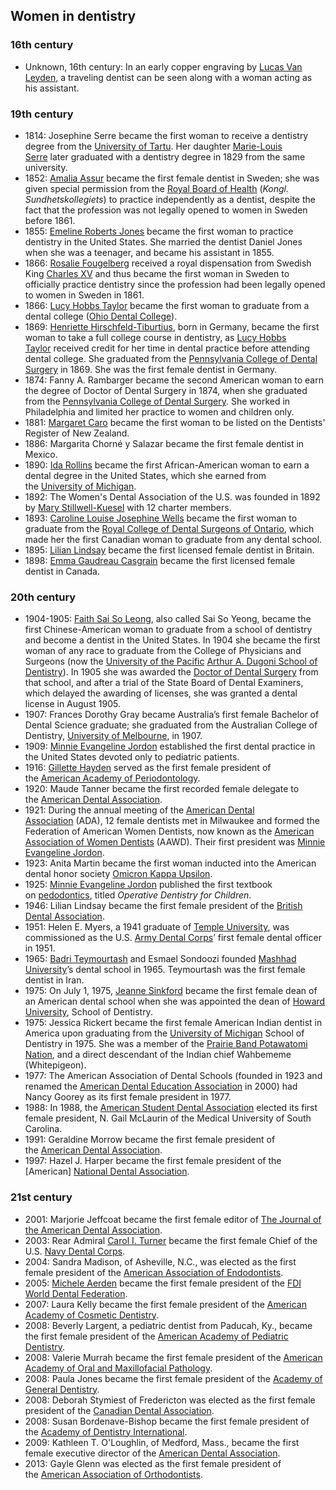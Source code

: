 <h2>Women in dentistry </h2>
<h3><span id="16th_century" class="mw-headline">16th century</span></h3>
<ul>
<li>Unknown, 16th century: In an early copper engraving by&nbsp;<a class="mw-redirect" title="Lucas Van Leyden" href="https://en.wikipedia.org/wiki/Lucas_Van_Leyden">Lucas Van Leyden</a>, a traveling dentist can be seen along with a woman acting as his assistant.</li>
</ul>
<h3><span id="19th_century" class="mw-headline">19th century</span></h3>
<ul>
<li>1814: Josephine Serre became the first woman to receive a dentistry degree from the&nbsp;<a title="University of Tartu" href="https://en.wikipedia.org/wiki/University_of_Tartu">University of Tartu</a>.&nbsp;Her daughter&nbsp;<a class="new" title="Marie-Louis Serre (page does not exist)" href="https://en.wikipedia.org/w/index.php?title=Marie-Louis_Serre&amp;action=edit&amp;redlink=1">Marie-Louis Serre</a>&nbsp;later graduated with a dentistry degree in 1829 from the same university.</li>
<li>1852:&nbsp;<a title="Amalia Assur" href="https://en.wikipedia.org/wiki/Amalia_Assur">Amalia Assur</a>&nbsp;became the first female dentist in Sweden; she was given special permission from the&nbsp;<a class="extiw" title="sv:Medicinalstyrelsen" href="https://sv.wikipedia.org/wiki/Medicinalstyrelsen">Royal Board of Health</a>&nbsp;(<em>Kongl. Sundhetskollegiets</em>) to practice independently as a dentist, despite the fact that the profession was not legally opened to women in Sweden before 1861.</li>
<li>1855:&nbsp;<a title="Emeline Roberts Jones" href="https://en.wikipedia.org/wiki/Emeline_Roberts_Jones">Emeline Roberts Jones</a>&nbsp;became the first woman to practice dentistry in the United States.&nbsp;She married the dentist Daniel Jones when she was a teenager, and became his assistant in 1855.</li>
<li>1866:&nbsp;<a title="Rosalie Fougelberg" href="https://en.wikipedia.org/wiki/Rosalie_Fougelberg">Rosalie Fougelberg</a>&nbsp;received a royal dispensation from Swedish King&nbsp;<a class="mw-redirect" title="Charles XV" href="https://en.wikipedia.org/wiki/Charles_XV">Charles XV</a>&nbsp;and thus became the first woman in Sweden to officially practice dentistry since the profession had been legally opened to women in Sweden in 1861.</li>
<li>1866:&nbsp;<a title="Lucy Hobbs Taylor" href="https://en.wikipedia.org/wiki/Lucy_Hobbs_Taylor">Lucy Hobbs Taylor</a>&nbsp;became the first woman to graduate from a dental college (<a title="Ohio College of Dental Surgery" href="https://en.wikipedia.org/wiki/Ohio_College_of_Dental_Surgery">Ohio Dental College</a>).</li>
<li>1869:&nbsp;<a title="Henriette Hirschfeld-Tiburtius" href="https://en.wikipedia.org/wiki/Henriette_Hirschfeld-Tiburtius">Henriette Hirschfeld-Tiburtius</a>, born in Germany, became the first woman to take a full college course in dentistry, as&nbsp;<a title="Lucy Hobbs Taylor" href="https://en.wikipedia.org/wiki/Lucy_Hobbs_Taylor">Lucy Hobbs Taylor</a>&nbsp;received credit for her time in dental practice before attending dental college.&nbsp;She graduated from the&nbsp;<a title="Pennsylvania College of Dental Surgery" href="https://en.wikipedia.org/wiki/Pennsylvania_College_of_Dental_Surgery">Pennsylvania College of Dental Surgery</a>&nbsp;in 1869.&nbsp;She was the first female dentist in Germany.</li>
<li>1874: Fanny A. Rambarger became the second American woman to earn the degree of Doctor of Dental Surgery in 1874, when she graduated from the&nbsp;<a title="Pennsylvania College of Dental Surgery" href="https://en.wikipedia.org/wiki/Pennsylvania_College_of_Dental_Surgery">Pennsylvania College of Dental Surgery</a>. She worked in Philadelphia and limited her practice to women and children only.</li>
<li>1881:&nbsp;<a title="Margaret Caro" href="https://en.wikipedia.org/wiki/Margaret_Caro">Margaret Caro</a>&nbsp;became the first woman to be listed on the Dentists' Register of New Zealand.</li>
<li>1886: Margarita Chorn&eacute; y Salazar became the first female dentist in Mexico.</li>
<li>1890:&nbsp;<a title="Ida Gray" href="https://en.wikipedia.org/wiki/Ida_Gray">Ida Rollins</a>&nbsp;became the first African-American woman to earn a dental degree in the United States, which she earned from the&nbsp;<a title="University of Michigan" href="https://en.wikipedia.org/wiki/University_of_Michigan">University of Michigan</a>.<sup id="cite_ref-12" class="reference"></sup></li>
<li>1892: The Women's Dental Association of the U.S. was founded in 1892 by&nbsp;<a class="mw-redirect" title="Mary Stillwell-Kuesel" href="https://en.wikipedia.org/wiki/Mary_Stillwell-Kuesel">Mary Stillwell-Kuesel</a>&nbsp;with 12 charter members.</li>
<li>1893:&nbsp;<a title="Caroline Louise Josephine Wells" href="https://en.wikipedia.org/wiki/Caroline_Louise_Josephine_Wells">Caroline Louise Josephine Wells</a>&nbsp;became the first woman to graduate from the&nbsp;<a title="Royal College of Dental Surgeons of Ontario" href="https://en.wikipedia.org/wiki/Royal_College_of_Dental_Surgeons_of_Ontario">Royal College of Dental Surgeons of Ontario</a>, which made her the first Canadian woman to graduate from any dental school.<sup id="cite_ref-15" class="reference"></sup></li>
<li>1895:&nbsp;<a title="Lilian Lindsay" href="https://en.wikipedia.org/wiki/Lilian_Lindsay">Lilian Lindsay</a>&nbsp;became the first licensed female dentist in Britain.</li>
<li>1898:&nbsp;<a title="Emma Gaudreau Casgrain" href="https://en.wikipedia.org/wiki/Emma_Gaudreau_Casgrain">Emma Gaudreau Casgrain</a>&nbsp;became the first licensed female dentist in Canada.</li>
</ul>
<h3><span id="20th_century" class="mw-headline">20th century</span></h3>
<ul>
<li>1904-1905:&nbsp;<a title="Faith Sai So Leong" href="https://en.wikipedia.org/wiki/Faith_Sai_So_Leong">Faith Sai So Leong</a>, also called Sai So Yeong, became the first Chinese-American woman to graduate from a school of dentistry and become a dentist in the United States.&nbsp;In 1904 she became the first woman of any race to graduate from the College of Physicians and Surgeons (now the&nbsp;<a title="University of the Pacific (United States)" href="https://en.wikipedia.org/wiki/University_of_the_Pacific_(United_States)">University of the Pacific</a>&nbsp;<a title="University of the Pacific Arthur A. Dugoni School of Dentistry" href="https://en.wikipedia.org/wiki/University_of_the_Pacific_Arthur_A._Dugoni_School_of_Dentistry">Arthur A. Dugoni School of Dentistry</a>).&nbsp;In 1905 she was awarded the&nbsp;<a class="mw-redirect" title="Doctor of dental surgery" href="https://en.wikipedia.org/wiki/Doctor_of_dental_surgery">Doctor of Dental Surgery</a>&nbsp;from that school,&nbsp;and after a trial of the State Board of Dental Examiners, which delayed the awarding of licenses, she was granted a dental license in August 1905.</li>
<li>1907: Frances Dorothy Gray became Australia&rsquo;s first female Bachelor of Dental Science graduate; she graduated from the Australian College of Dentistry,&nbsp;<a title="University of Melbourne" href="https://en.wikipedia.org/wiki/University_of_Melbourne">University of Melbourne</a>, in 1907.</li>
<li>1909:&nbsp;<a title="Minnie Evangeline Jordon" href="https://en.wikipedia.org/wiki/Minnie_Evangeline_Jordon">Minnie Evangeline Jordon</a>&nbsp;established the first dental practice in the United States devoted only to pediatric patients.</li>
<li>1916:&nbsp;<a title="Gillette Hayden" href="https://en.wikipedia.org/wiki/Gillette_Hayden">Gillette Hayden</a>&nbsp;served as the first female president of the&nbsp;<a title="American Academy of Periodontology" href="https://en.wikipedia.org/wiki/American_Academy_of_Periodontology">American Academy of Periodontology</a>.</li>
<li>1920: Maude Tanner became the first recorded female delegate to the&nbsp;<a title="American Dental Association" href="https://en.wikipedia.org/wiki/American_Dental_Association">American Dental Association</a>.</li>
<li>1921: During the annual meeting of the&nbsp;<a title="American Dental Association" href="https://en.wikipedia.org/wiki/American_Dental_Association">American Dental Association</a>&nbsp;(ADA), 12 female dentists met in Milwaukee and formed the Federation of American Women Dentists, now known as the&nbsp;<a class="new" title="American Association of Women Dentists (page does not exist)" href="https://en.wikipedia.org/w/index.php?title=American_Association_of_Women_Dentists&amp;action=edit&amp;redlink=1">American Association of Women Dentists</a>&nbsp;(AAWD). Their first president was&nbsp;<a title="Minnie Evangeline Jordon" href="https://en.wikipedia.org/wiki/Minnie_Evangeline_Jordon">Minnie Evangeline Jordon</a>.</li>
<li>1923: Anita Martin became the first woman inducted into the American dental honor society&nbsp;<a class="new" title="Omicron Kappa Upsilon (page does not exist)" href="https://en.wikipedia.org/w/index.php?title=Omicron_Kappa_Upsilon&amp;action=edit&amp;redlink=1">Omicron Kappa Upsilon</a>.</li>
<li>1925:&nbsp;<a title="Minnie Evangeline Jordon" href="https://en.wikipedia.org/wiki/Minnie_Evangeline_Jordon">Minnie Evangeline Jordon</a>&nbsp;published the first textbook on&nbsp;<a class="mw-redirect" title="Pedodontics" href="https://en.wikipedia.org/wiki/Pedodontics">pedodontics</a>, titled&nbsp;<em>Operative Dentistry for Children</em>.</li>
<li>1946: Lilian Lindsay became the first female president of the&nbsp;<a title="British Dental Association" href="https://en.wikipedia.org/wiki/British_Dental_Association">British Dental Association</a>.</li>
<li>1951: Helen E. Myers, a 1941 graduate of&nbsp;<a title="Temple University" href="https://en.wikipedia.org/wiki/Temple_University">Temple University</a>, was commissioned as the U.S.&nbsp;<a class="mw-redirect" title="United States Army Dental Corps" href="https://en.wikipedia.org/wiki/United_States_Army_Dental_Corps">Army Dental Corps</a>&rsquo; first female dental officer in 1951.</li>
<li>1965:&nbsp;<a title="Badri Teymourtash" href="https://en.wikipedia.org/wiki/Badri_Teymourtash">Badri Teymourtash</a>&nbsp;and Esmael Sondoozi founded&nbsp;<a title="Mashhad University of Medical Sciences" href="https://en.wikipedia.org/wiki/Mashhad_University_of_Medical_Sciences">Mashhad University</a>&rsquo;s dental school in 1965.&nbsp;Teymourtash was the first female dentist in Iran.</li>
<li>1975: On July 1, 1975,&nbsp;<a title="Jeanne Sinkford" href="https://en.wikipedia.org/wiki/Jeanne_Sinkford">Jeanne Sinkford</a>&nbsp;became the first female dean of an American dental school when she was appointed the dean of&nbsp;<a title="Howard University" href="https://en.wikipedia.org/wiki/Howard_University">Howard University</a>, School of Dentistry.</li>
<li>1975: Jessica Rickert became the first female American Indian dentist in America upon graduating from the&nbsp;<a title="University of Michigan" href="https://en.wikipedia.org/wiki/University_of_Michigan">University of Michigan</a>&nbsp;School of Dentistry in 1975. She was a member of the&nbsp;<a title="Prairie Band Potawatomi Nation" href="https://en.wikipedia.org/wiki/Prairie_Band_Potawatomi_Nation">Prairie Band Potawatomi Nation</a>, and a direct descendant of the Indian chief Wahbememe (Whitepigeon).</li>
<li>1977: The American Association of Dental Schools (founded in 1923 and renamed the&nbsp;<a title="American Dental Education Association" href="https://en.wikipedia.org/wiki/American_Dental_Education_Association">American Dental Education Association</a>&nbsp;in 2000) had Nancy Goorey as its first female president in 1977.</li>
<li>1988: In 1988, the&nbsp;<a title="American Student Dental Association" href="https://en.wikipedia.org/wiki/American_Student_Dental_Association">American Student Dental Association</a>&nbsp;elected its first female president, N. Gail McLaurin of the Medical University of South Carolina.</li>
<li>1991: Geraldine Morrow became the first female president of the&nbsp;<a title="American Dental Association" href="https://en.wikipedia.org/wiki/American_Dental_Association">American Dental Association</a>.</li>
<li>1997: Hazel J. Harper became the first female president of the [American]&nbsp;<a title="National Dental Association" href="https://en.wikipedia.org/wiki/National_Dental_Association">National Dental Association</a>.<sup id="cite_ref-32" class="reference"></sup></li>
</ul>
<h3><span id="21st_century" class="mw-headline">21st century</span></h3>
<ul>
<li>2001: Marjorie Jeffcoat became the first female editor of&nbsp;<a class="mw-redirect" title="The Journal of the American Dental Association" href="https://en.wikipedia.org/wiki/The_Journal_of_the_American_Dental_Association">The Journal of the American Dental Association</a>.</li>
<li>2003: Rear Admiral&nbsp;<a title="Carol I. Turner" href="https://en.wikipedia.org/wiki/Carol_I._Turner">Carol I. Turner</a>&nbsp;became the first female Chief of the U.S.&nbsp;<a class="mw-redirect" title="Navy Dental Corps" href="https://en.wikipedia.org/wiki/Navy_Dental_Corps">Navy Dental Corps</a>.</li>
<li>2004: Sandra Madison, of Asheville, N.C., was elected as the first female president of the&nbsp;<a title="American Association of Endodontists" href="https://en.wikipedia.org/wiki/American_Association_of_Endodontists">American Association of Endodontists</a>.</li>
<li>2005:&nbsp;<a title="Michele Aerden" href="https://en.wikipedia.org/wiki/Michele_Aerden">Michele Aerden</a>&nbsp;became the first female president of the&nbsp;<a title="FDI World Dental Federation" href="https://en.wikipedia.org/wiki/FDI_World_Dental_Federation">FDI World Dental Federation</a>.</li>
<li>2007: Laura Kelly became the first female president of the&nbsp;<a title="American Academy of Cosmetic Dentistry" href="https://en.wikipedia.org/wiki/American_Academy_of_Cosmetic_Dentistry">American Academy of Cosmetic Dentistry</a>.</li>
<li>2008: Beverly Largent, a pediatric dentist from Paducah, Ky., became the first female president of the&nbsp;<a class="new" title="American Academy of Pediatric Dentistry (page does not exist)" href="https://en.wikipedia.org/w/index.php?title=American_Academy_of_Pediatric_Dentistry&amp;action=edit&amp;redlink=1">American Academy of Pediatric Dentistry</a>.</li>
<li>2008: Valerie Murrah became the first female president of the&nbsp;<a class="new" title="American Academy of Oral and Maxillofacial Pathology (page does not exist)" href="https://en.wikipedia.org/w/index.php?title=American_Academy_of_Oral_and_Maxillofacial_Pathology&amp;action=edit&amp;redlink=1">American Academy of Oral and Maxillofacial Pathology</a>.</li>
<li>2008: Paula Jones became the first female president of the&nbsp;<a title="Academy of General Dentistry" href="https://en.wikipedia.org/wiki/Academy_of_General_Dentistry">Academy of General Dentistry</a>.</li>
<li>2008: Deborah Stymiest of Fredericton was elected as the first female president of the&nbsp;<a title="Canadian Dental Association" href="https://en.wikipedia.org/wiki/Canadian_Dental_Association">Canadian Dental Association</a>.</li>
<li>2008: Susan Bordenave-Bishop became the first female president of the&nbsp;<a class="new" title="Academy of Dentistry International (page does not exist)" href="https://en.wikipedia.org/w/index.php?title=Academy_of_Dentistry_International&amp;action=edit&amp;redlink=1">Academy of Dentistry International</a>.</li>
<li>2009: Kathleen T. O'Loughlin, of Medford, Mass., became the first female executive director of the&nbsp;<a title="American Dental Association" href="https://en.wikipedia.org/wiki/American_Dental_Association">American Dental Association</a>.</li>
<li>2013: Gayle Glenn was elected as the first female president of the&nbsp;<a title="American Association of Orthodontists" href="https://en.wikipedia.org/wiki/American_Association_of_Orthodontists">American Association of Orthodontists</a>.</li>
</ul>
